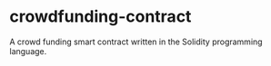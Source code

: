 # crowdfunding-contract
A crowd funding smart contract written in the Solidity programming language. 
